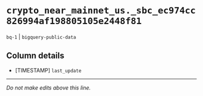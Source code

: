 # `crypto_near_mainnet_us._sbc_ec974cc826994af198805105e2448f81`
`bq-1` | `bigquery-public-data`

## Column details
* [TIMESTAMP] `last_update`

-------------------------------------------------------------------------------
*Do not make edits above this line.*
